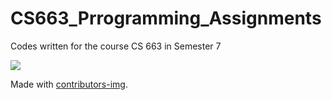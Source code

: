 # CS663_Prrogramming_Assignments
 Codes written for the course CS 663 in Semester 7


<!-- Copy-paste in your Readme.md file -->

<a href = "https://github.com/TheShiningVampire/Python/graphs/contributors">
  <img src = "https://contrib.rocks/image?repo = TheShiningVampire/CS663_Programming_Assignments"/>
</a>

Made with [contributors-img](https://contrib.rocks).
